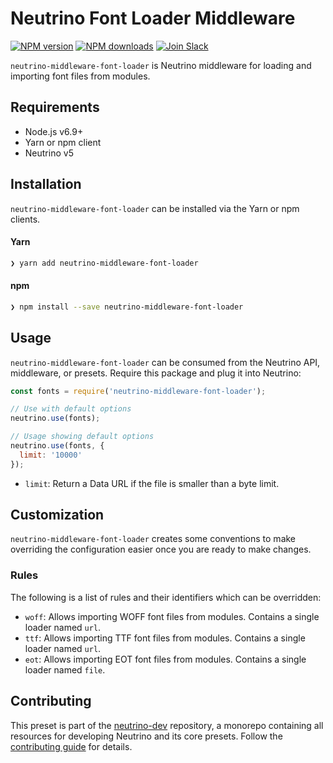 # Neutrino Font Loader Middleware
[![NPM version][npm-image]][npm-url] [![NPM downloads][npm-downloads]][npm-url] [![Join Slack][slack-image]][slack-url]

`neutrino-middleware-font-loader` is Neutrino middleware for loading and importing font files from modules.

## Requirements

- Node.js v6.9+
- Yarn or npm client
- Neutrino v5

## Installation

`neutrino-middleware-font-loader` can be installed via the Yarn or npm clients.

#### Yarn

```bash
❯ yarn add neutrino-middleware-font-loader
```

#### npm

```bash
❯ npm install --save neutrino-middleware-font-loader
```

## Usage

`neutrino-middleware-font-loader` can be consumed from the Neutrino API, middleware, or presets. Require this package
and plug it into Neutrino:

```js
const fonts = require('neutrino-middleware-font-loader');

// Use with default options
neutrino.use(fonts);

// Usage showing default options
neutrino.use(fonts, {
  limit: '10000'
});
```

- `limit`: Return a Data URL if the file is smaller than a byte limit.

## Customization

`neutrino-middleware-font-loader` creates some conventions to make overriding the configuration easier once you are
ready to make changes.

### Rules

The following is a list of rules and their identifiers which can be overridden:

- `woff`: Allows importing WOFF font files from modules. Contains a single loader named `url`.
- `ttf`: Allows importing TTF font files from modules. Contains a single loader named `url`.
- `eot`: Allows importing EOT font files from modules. Contains a single loader named `file`.

## Contributing

This preset is part of the [neutrino-dev](https://github.com/mozilla-neutrino/neutrino-dev) repository, a monorepo
containing all resources for developing Neutrino and its core presets. Follow the
[contributing guide](../../contributing/README.md) for details.

[npm-image]: https://img.shields.io/npm/v/neutrino-middleware-font-loader.svg
[npm-downloads]: https://img.shields.io/npm/dt/neutrino-middleware-font-loader.svg
[npm-url]: https://npmjs.org/package/neutrino-middleware-font-loader
[slack-image]: https://neutrino-slack.herokuapp.com/badge.svg
[slack-url]: https://neutrino-slack.herokuapp.com/
